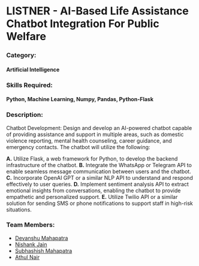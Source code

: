 # LISTNER - AI-Based Life Assistance Chatbot Integration For Public Welfare

### Category:

#### Artificial Intelligence

### Skills Required:

#### Python, Machine Learning, Numpy, Pandas, Python-Flask

### Description:

Chatbot Development: Design and develop an AI-powered chatbot capable of providing assistance and support in multiple areas, such as domestic violence reporting, mental health counseling, career guidance, and emergency contacts. The chatbot will utilize the following:

**A.** Utilize Flask, a web framework for Python, to develop the backend infrastructure of the chatbot.
**B.** Integrate the WhatsApp or Telegram API to enable seamless message communication between users and the chatbot.
**C.** Incorporate OpenAI GPT or a similar NLP API to understand and respond effectively to user queries.
**D.** Implement sentiment analysis API to extract emotional insights from conversations, enabling the chatbot to provide empathetic and personalized support.
**E.** Utilize Twilio API or a similar solution for sending SMS or phone notifications to support staff in high-risk situations.

### Team Members:

-   [Devanshu Mahapatra](https://github.com/Devanshu-17/)
-   [Nishank Jain](https://github.com/NishankJain03)
-   [Subhashish Mahapatra](https://github.com/SubhashishMahapatra)
-   [Athul Nair](https://github.com/athulnairrr)
